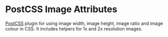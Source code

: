 # PostCSS Image Attributes

[PostCSS](https://github.com/postcss/postcss) plugin for using image width, image height, image ratio and image colour in CSS. It includes helpers for 1x and 2x resolution images.